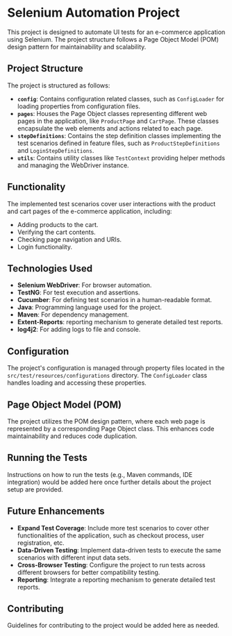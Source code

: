 # Selenium Automation Project

This project is designed to automate UI tests for an e-commerce application using Selenium.  The project structure follows a Page Object Model (POM) design pattern for maintainability and scalability.

## Project Structure

The project is structured as follows:

* **`config`**: Contains configuration related classes, such as `ConfigLoader` for loading properties from configuration files.
* **`pages`**: Houses the Page Object classes representing different web pages in the application, like `ProductPage` and `CartPage`. These classes encapsulate the web elements and actions related to each page.
* **`stepDefinitions`**: Contains the step definition classes implementing the test scenarios defined in feature files, such as `ProductStepDefinitions` and `LoginStepDefinitions`.
* **`utils`**: Contains utility classes like `TestContext` providing helper methods and managing the WebDriver instance.

## Functionality

The implemented test scenarios cover user interactions with the product and cart pages of the e-commerce application, including:

* Adding products to the cart.
* Verifying the cart contents.
* Checking page navigation and URIs.
* Login functionality.

## Technologies Used

* **Selenium WebDriver**: For browser automation.
* **TestNG**: For test execution and assertions.
* **Cucumber**: For defining test scenarios in a human-readable format.
* **Java**: Programming language used for the project.
* **Maven**: For dependency management.
* **Extent-Reports**: reporting mechanism to generate detailed test reports.
* **log4j2**: For adding logs to file and console.

## Configuration

The project's configuration is managed through property files located in the `src/test/resources/configurations` directory.  The `ConfigLoader` class handles loading and accessing these properties.

## Page Object Model (POM)

The project utilizes the POM design pattern, where each web page is represented by a corresponding Page Object class.  This enhances code maintainability and reduces code duplication.

## Running the Tests

Instructions on how to run the tests (e.g., Maven commands, IDE integration) would be added here once further details about the project setup are provided.

## Future Enhancements

* **Expand Test Coverage**: Include more test scenarios to cover other functionalities of the application, such as checkout process, user registration, etc.
* **Data-Driven Testing**: Implement data-driven tests to execute the same scenarios with different input data sets.
* **Cross-Browser Testing**: Configure the project to run tests across different browsers for better compatibility testing.
* **Reporting**: Integrate a reporting mechanism to generate detailed test reports.



## Contributing

Guidelines for contributing to the project would be added here as needed.

